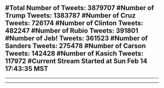 #Total Number of Tweets: 3879707 
#Number of Trump Tweets: 1383787
#Number of Cruz Tweets: 726174
#Number of Clinton Tweets: 482247
#Number of Rubio Tweets: 391801
#Number of Jeb! Tweets: 361523
#Number of Sanders Tweets: 275478
#Number of Carson Tweets: 142428
#Number of Kasich Tweets: 117972
#Current Stream Started at Sun Feb 14 17:43:35 MST
---
---
---
